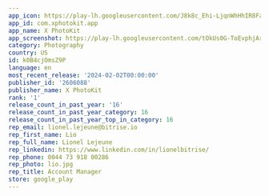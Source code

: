 ```yaml
---
app_icon: https://play-lh.googleusercontent.com/J8k8c_Ehi-LjqnWhHhIR8FaDiZT4v1i9fmh9nvOYrjia9tqpkp0RqVnOjNn6r0gKQ75X
app_id: com.xphotokit.app
app_name: X PhotoKit
app_screenshot: https://play-lh.googleusercontent.com/tOkUs0G-ToEvphjAr54rSh3fC7cHppq60WRuHR7dVT5RwTAifJUDcs7u-8C_1rp-0Q
category: Photography
country: US
id: k0B4cjOmsZ9P
language: en
most_recent_release: '2024-02-02T00:00:00'
publisher_id: '2606088'
publisher_name: X PhotoKit
rank: '1'
release_count_in_past_year: '16'
release_count_in_past_year_category: 16
release_count_in_past_year_top_in_category: 16
rep_email: lionel.lejeune@bitrise.io
rep_first_name: Lio
rep_full_name: Lionel Lejeune
rep_linkedin: https://www.linkedin.com/in/lionelbitrise/
rep_phone: 0044 73 918 00286
rep_photo: lio.jpg
rep_title: Account Manager
store: google_play
---
```

